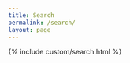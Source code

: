 ```yaml
---
title: Search
permalink: /search/
layout: page
---
```


<!-- general page style -->
<style type="text/css" media="screen">
  .container {
    margin: 10px auto;
    max-width: 600px;
  }
  input {
    font-size: 30px;
    display: block;
    margin: auto;
    width: 400px
  }
  h1 {
    margin: 30px 0;
    font-size: 4em;
    line-height: 1;
    letter-spacing: -1px;
    text-align: center;
  }
</style>

{% include custom/search.html %}